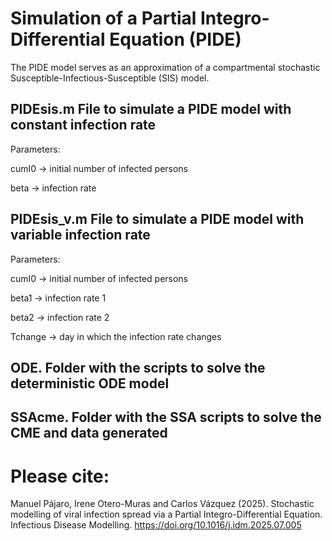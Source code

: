 # Simulation of a Partial Integro-Differential Equation (PIDE) 
The PIDE model serves as an approximation of a compartmental stochastic Susceptible-Infectious-Susceptible (SIS) model.
## PIDEsis.m File to simulate a PIDE model with constant infection rate
Parameters:

 cumI0 -> initial number of infected persons

 beta -> infection rate 

## PIDEsis_v.m File to simulate a PIDE model with variable infection rate
Parameters:

 cumI0 -> initial number of infected persons

 beta1 -> infection rate 1

 beta2 -> infection rate 2

 Tchange -> day in which the infection rate changes

 ## ODE. Folder with the scripts to solve the deterministic ODE model
 ## SSAcme. Folder with the SSA scripts to solve the CME and data generated

# Please cite:
Manuel Pájaro, Irene Otero-Muras and Carlos Vázquez (2025). Stochastic modelling of viral infection spread via a Partial Integro-Differential Equation. Infectious Disease Modelling. https://doi.org/10.1016/j.idm.2025.07.005
